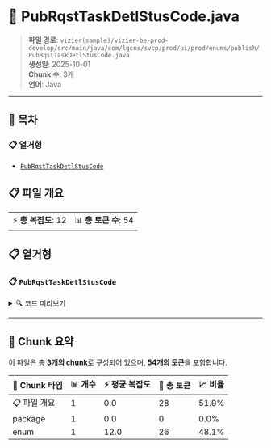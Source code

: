 # 📄 PubRqstTaskDetlStusCode.java

> **파일 경로**: `vizier(sample)/vizier-be-prod-develop/src/main/java/com/lgcns/svcp/prod/ui/prod/enums/publish/PubRqstTaskDetlStusCode.java`  
> **생성일**: 2025-10-01  
> **Chunk 수**: 3개  
> **언어**: Java
---

## 📑 목차

### 📋 열거형
- [`PubRqstTaskDetlStusCode`](#enum-pubrqsttaskdetlstuscode)


## 📋 파일 개요

| | |
|--|--|
| ⚡ **총 복잡도**: 12 | 📊 **총 토큰 수**: 54 |





## 📋 열거형

### <a id="enum-pubrqsttaskdetlstuscode"></a>📋 `PubRqstTaskDetlStusCode`


<details>
<summary>🔍 코드 미리보기</summary>

```java
public enum PubRqstTaskDetlStusCode {
	SAVED("Saved"),
	PACKED("Packed"),
	PUBLISHED("Published");

	private String value;

	private PubRqstTaskDetlStusCode(String value) {
		this.value = value;
	}

	public String getValue() {
		return value;
	}
}...
```

**Chunk 정보**
- 🆔 **ID**: `ba62fcc3a22a`
- 📍 **라인**: 3-3

</details>

---



## 🧩 Chunk 요약

이 파일은 총 **3개의 chunk**로 구성되어 있으며, **54개의 토큰**을 포함합니다.

| 🧩 Chunk 타입 | 📊 개수 | ⚡ 평균 복잡도 | 📝 총 토큰 | 📈 비율 |
|---------------|--------|-------------|----------|--------|
| 📋 파일 개요 | 1 | 0.0 | 28 | 51.9% |
| package | 1 | 0.0 | 0 | 0.0% |
| enum | 1 | 12.0 | 26 | 48.1% |

